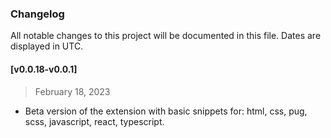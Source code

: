 ### Changelog

All notable changes to this project will be documented in this file. Dates are displayed in UTC.

#### [v0.0.18-v0.0.1]

> February 18, 2023

- Beta version of the extension with basic snippets for: html, css, pug, scss, javascript, react, typescript.
